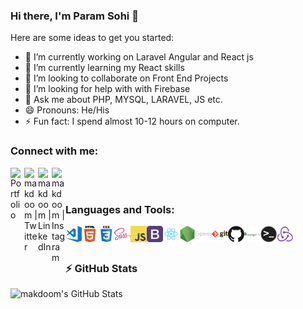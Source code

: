 ### Hi there, I'm Param Sohi 👋

Here are some ideas to get you started:

- 🔭 I’m currently working on Laravel Angular and React js
- 🌱 I’m currently learning my React skills 
- 👯 I’m looking to collaborate on Front End Projects
- 🤔 I’m looking for help with with Firebase
- 💬 Ask me about PHP, MYSQL, LARAVEL, JS etc.
- 😄 Pronouns: He/His
- ⚡ Fun fact: I spend almost 10-12 hours on computer.

### Connect with me:

[<img align="left" alt="Portfolio" width="22px" src="https://www.pinclipart.com/picdir/big/211-2116571_website-website-logo-png-transparent-background-clipart.png" />][website]
[<img align="left" alt="makdoom | Twitter" width="22px" src="https://seeklogo.com/images/T/twitter-logo-A84FE9258E-seeklogo.com.png" />][twitter]
[<img align="left" alt="makdoom | LinkedIn" width="22px" src="http://www.pngall.com/wp-content/uploads/2016/07/Linkedin-Download-PNG.png" />][linkedin]
[<img align="left" alt="makdoom | Instagram" width="22px" src="https://upload.wikimedia.org/wikipedia/commons/thumb/e/e7/Instagram_logo_2016.svg/800px-Instagram_logo_2016.svg.png" />][instagram]

<br />
<br />


### Languages and Tools:

[<img align="left" alt="Visual Studio Code" width="26px" src="https://raw.githubusercontent.com/github/explore/80688e429a7d4ef2fca1e82350fe8e3517d3494d/topics/visual-studio-code/visual-studio-code.png" />][icons]
[<img align="left" alt="HTML5" width="26px" src="https://raw.githubusercontent.com/github/explore/80688e429a7d4ef2fca1e82350fe8e3517d3494d/topics/html/html.png" />][icons]
[<img align="left" alt="CSS3" width="26px" src="https://raw.githubusercontent.com/github/explore/80688e429a7d4ef2fca1e82350fe8e3517d3494d/topics/css/css.png" />][icons]
[<img align="left" alt="Sass" width="26px" src="https://raw.githubusercontent.com/github/explore/80688e429a7d4ef2fca1e82350fe8e3517d3494d/topics/sass/sass.png" />][icons]
[<img align="left" alt="JavaScript" width="26px" src="https://raw.githubusercontent.com/github/explore/80688e429a7d4ef2fca1e82350fe8e3517d3494d/topics/javascript/javascript.png" />][icons]
[<img align="left" alt="JavaScript" width="26px" src="https://raw.githubusercontent.com/github/explore/80688e429a7d4ef2fca1e82350fe8e3517d3494d/topics/bootstrap/bootstrap.png" />][icons]
[<img align="left" alt="React" width="26px" src="https://raw.githubusercontent.com/github/explore/80688e429a7d4ef2fca1e82350fe8e3517d3494d/topics/react/react.png" />][icons]
[<img align="left" alt="Node.js" width="26px" src="https://raw.githubusercontent.com/github/explore/80688e429a7d4ef2fca1e82350fe8e3517d3494d/topics/nodejs/nodejs.png" />][icons]
[<img align="left" alt="Node.js" width="26px" src="https://raw.githubusercontent.com/github/explore/80688e429a7d4ef2fca1e82350fe8e3517d3494d/topics/express/express.png" />][icons]
[<img align="left" alt="Git" width="26px" src="https://raw.githubusercontent.com/github/explore/80688e429a7d4ef2fca1e82350fe8e3517d3494d/topics/git/git.png" />][icons]
[<img align="left" alt="GitHub" width="26px" src="https://raw.githubusercontent.com/github/explore/78df643247d429f6cc873026c0622819ad797942/topics/github/github.png" />][icons]
[<img align="left" alt="MongoDB" width="26px" src="https://raw.githubusercontent.com/github/explore/80688e429a7d4ef2fca1e82350fe8e3517d3494d/topics/mongodb/mongodb.png" />][icons]
[<img align="left" alt="Terminal" width="26px" src="https://raw.githubusercontent.com/github/explore/80688e429a7d4ef2fca1e82350fe8e3517d3494d/topics/terminal/terminal.png" />][icons]
[<img align="left" alt="Terminal" width="26px" src="https://raw.githubusercontent.com/github/explore/80688e429a7d4ef2fca1e82350fe8e3517d3494d/topics/redux/redux.png" />][icons]
<br />
<br />


### :zap: <b>GitHub Stats </b>

  <img align="left" alt="makdoom's GitHub Stats" src="https://github-readme-stats-chi-fawn.vercel.app/api?username=makdoom&show_icons=true&theme=radical&hide_border=true" />





[website]: https://paramsohi.github.io/
[twitter]: https://twitter.com/param__18
[instagram]: https://instagram.com/param_sohi
[linkedin]: https://linkedin.com/paramsohi
[icons]: #
